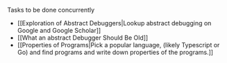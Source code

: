 Tasks to be done concurrently
* [[Exploration of Abstract Debuggers|Lookup abstract debugging on Google and Google Scholar]]
* [[What an abstract Debugger Should Be Old]]
* [[Properties of Programs|Pick a popular language, (likely Typescript or Go) and find programs and write down properties of the programs.]]

